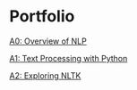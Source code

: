 # Portfolio

[A0: Overview of NLP](a0/OverviewOfNLP.md)

[A1: Text Processing with Python](a1/a1.md)

[A2: Exploring NLTK](a2/a2.md)
